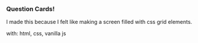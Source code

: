 ### Question Cards!

I made this because I felt like making a screen filled with css grid elements.

with: html, css, vanilla js
